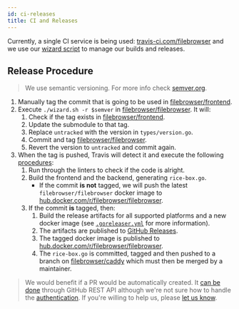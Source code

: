 ```yaml
---
id: ci-releases
title: CI and Releases
---
```


Currently, a single CI service is being used: [travis-ci.com/filebrowser](https://travis-ci.com/filebrowser) and we use our [wizard script](https://github.com/filebrowser/filebrowser/blob/master/wizard.sh) to manage our builds and releases.

## Release Procedure

> We use semantic versioning. For more info check [semver.org](https://semver.org).

1. Manually tag the commit that is going to be used in [filebrowser/frontend](https://github.com/filebrowser/frontend).
2. Execute `./wizard.sh -r $semver` in [filebrowser/filebrowser](https://github.com/filebrowser/filebrowser). It will:
   1. Check if the tag exists in [filebrowser/frontend](https://github.com/filebrowser/frontend).
   2. Update the submodule to that tag.
   3. Replace `untracked` with the version in `types/version.go`.
   4. Commit and tag [filebrowser/filebrowser](https://github.com/filebrowser/filebrowser).
   5. Revert the version to `untracked` and commit again.
3. When the tag is pushed, Travis will detect it and execute the following [procedures](https://github.com/filebrowser/filebrowser/blob/master/.travis.yml):
   1. Run through the linters to check if the code is alright.
   2. Build the frontend and the backend, generating `rice-box.go`.
      * If the commit **is not** tagged, we will push the latest `filebrowser/filebrowser` docker image to [hub.docker.com/r/filebrowser/filebrowser](https://hub.docker.com/r/filebrowser/filebrowser/).
   3. If the commit **is** tagged, then:
      1. Build the release artifacts for all supported platforms and a new docker image \(see [`.goreleaser.yml`](https://github.com/filebrowser/filebrowser/blob/master/.goreleaser.yml) for more information\).
      2. The artifacts are published to [GitHub Releases](https://github.com/filebrowser/filebrowser/releases).
      3. The tagged docker image is published to [hub.docker.com/r/filebrowser/filebrowser](https://hub.docker.com/r/filebrowser/filebrowser/).
      4. The `rice-box.go` is committed, tagged and then pushed to a branch on [filebrowser/caddy](https://github.com/filebrowser/caddy) which must then be merged by a maintainer.

> We would benefit if a PR would be automatically created. It [can be done](https://developer.github.com/v3/pulls/#create-a-pull-request) through GitHub REST API although we're not sure how to handle the [authentication](https://developer.github.com/v3/auth/). If you're willing to help us, please [let us know](https://github.com/filebrowser/filebrowser/issues/new).
